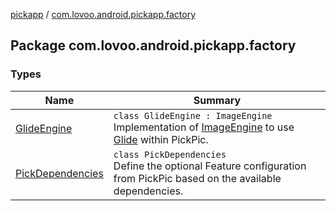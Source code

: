 [pickapp](../index.md) / [com.lovoo.android.pickapp.factory](./index.md)

## Package com.lovoo.android.pickapp.factory

### Types

| Name | Summary |
|---|---|
| [GlideEngine](-glide-engine/index.md) | `class GlideEngine : ImageEngine`<br>Implementation of [ImageEngine](#) to use [Glide](#) within PickPic. |
| [PickDependencies](-pick-dependencies/index.md) | `class PickDependencies`<br>Define the optional Feature configuration from PickPic based on the available dependencies. |
